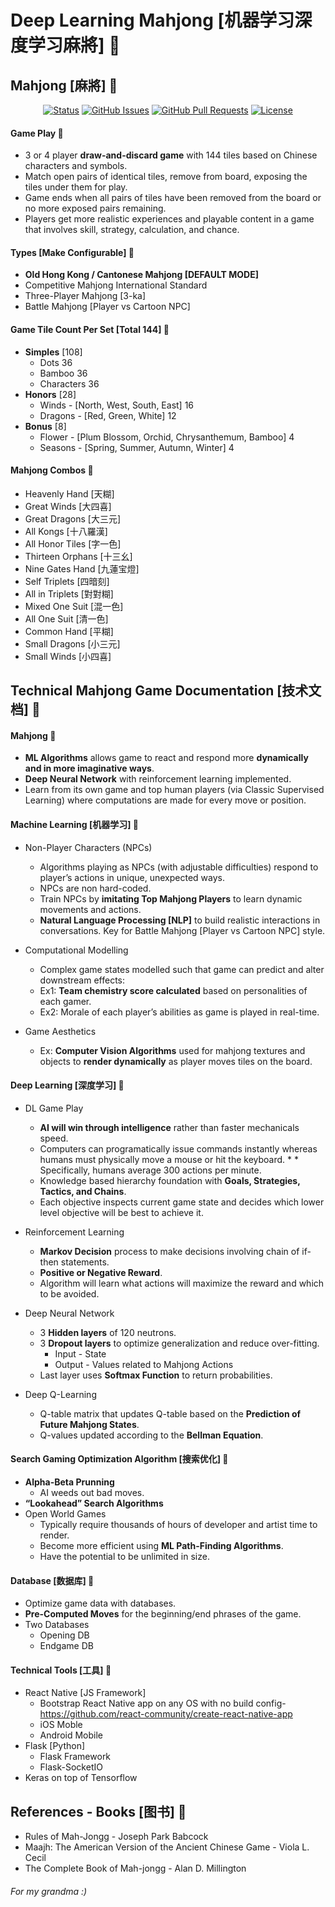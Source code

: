 # Deep Learning Mahjong [机器学习深度学习麻將] &#x1F534;

## Mahjong [麻將] &#x1F534;

<div align="center">
  
  [![Status](https://img.shields.io/badge/status-active-success.svg)]()
  [![GitHub Issues](https://img.shields.io/github/issues/lucylow/Deep-Learning-Mahjong---.svg)](https://github.com/lucylow/Deep-Learning-Mahjong---/issues)
  [![GitHub Pull Requests](https://img.shields.io/github/issues-pr/lucylow/Deep-Learning-Mahjong---.svg)](https://github.com/lucylow/Deep-Learning-Mahjong---/pulls)
  [![License](https://img.shields.io/bower/l/bootstrap)]()

</div>

#### Game Play &#x1F53B;
* 3 or 4 player **draw-and-discard game** with 144 tiles based on Chinese characters and symbols.
* Match open pairs of identical tiles, remove from board, exposing the tiles under them for play. 
* Game ends when all pairs of tiles have been removed from the board or no more exposed pairs remaining.
* Players get more realistic experiences and playable content in a game that involves skill, strategy, calculation, and chance.


#### Types [Make Configurable] &#x1F534;
* **Old Hong Kong / Cantonese Mahjong [DEFAULT MODE]**
* Competitive Mahjong International Standard
* Three-Player Mahjong [3-ka]
* Battle Mahjong [Player vs Cartoon NPC]


#### Game Tile Count Per Set [Total 144] &#x1F53B;
* **Simples** [108]
    * Dots 36
    * Bamboo 36
    * Characters 36
* **Honors** [28]
    * Winds - [North, West, South, East] 16
    * Dragons - [Red, Green, White] 12
* **Bonus** [8]
    * Flower - [Plum Blossom, Orchid, Chrysanthemum, Bamboo] 4
    * Seasons - [Spring, Summer, Autumn, Winter] 4


#### Mahjong Combos &#x1F53B;
* Heavenly Hand [天糊]
* Great Winds [大四喜]
* Great Dragons [大三元]
* All Kongs [十八羅漢]
* All Honor Tiles [字一色]
* Thirteen Orphans [十三幺]
* Nine Gates Hand [九蓮宝燈]
* Self Triplets [四暗刻]
* All in Triplets [對對糊]
* Mixed One Suit [混一色]
* All One Suit [清一色]
* Common Hand [平糊]
* Small Dragons [小三元]
* Small Winds [小四喜]



## Technical Mahjong Game Documentation [技术文档] &#x1F534;

#### Mahjong &#x1F53B;
* **ML Algorithms** allows game to react and respond more **dynamically and in more imaginative ways**. 
* **Deep Neural Network** with reinforcement learning implemented. 
* Learn from its own game and top human players (via Classic Supervised Learning) where computations are made for every move or position.


#### Machine Learning [机器学习] &#x1F53B;
* Non-Player Characters (NPCs)
   * Algorithms playing as NPCs (with adjustable difficulties) respond to player’s actions in unique, unexpected ways. 
   * NPCs are non hard-coded. 
   * Train NPCs by **imitating Top Mahjong Players** to learn dynamic movements and actions.
   * **Natural Language Processing [NLP]** to build realistic interactions in conversations. Key for Battle Mahjong [Player vs Cartoon NPC] style. 

* Computational Modelling 
   * Complex game states modelled such that game can predict and alter downstream effects:
   * Ex1: **Team chemistry score calculated** based on personalities of each gamer. 
   * Ex2: Morale of each player’s abilities as game is played in real-time.
   
* Game Aesthetics
   * Ex: **Computer Vision Algorithms** used for mahjong textures and objects to **render dynamically** as player moves tiles on the board.


#### Deep Learning [深度学习] &#x1F53B;

* DL Game Play
   * **AI will win through intelligence** rather than faster mechanicals speed.
   * Computers can programatically issue commands instantly whereas humans must physically move a mouse or hit the keyboard. *    * Specifically, humans average 300 actions per minute.
   * Knowledge based hierarchy foundation with **Goals, Strategies, Tactics, and Chains**. 
   * Each objective inspects current game state and decides which lower level objective will be best to achieve it. 

* Reinforcement Learning
   * **Markov Decision** process to make decisions involving chain of if-then statements. 
   * **Positive or Negative Reward**. 
   * Algorithm will learn what actions will maximize the reward and which to be avoided.
   
* Deep Neural Network
   * 3 **Hidden layers** of 120 neutrons.
   * 3 **Dropout layers** to optimize generalization and reduce over-fitting.
      * Input - State
      * Output - Values related to Mahjong Actions
   * Last layer uses **Softmax Function** to return probabilities.
   
* Deep Q-Learning
   * Q-table matrix that updates Q-table based on the **Prediction of Future Mahjong States**.
   * Q-values updated according to the **Bellman Equation**.
   

#### Search Gaming Optimization Algorithm [搜索优化] &#x1F53B;
* **Alpha-Beta Prunning**
   * AI weeds out bad moves.
* **“Lookahead” Search Algorithms**
* Open World Games 
   * Typically require thousands of hours of developer and artist time to render.
   * Become more efficient using **ML Path-Finding Algorithms**.
   * Have the potential to be unlimited in size.


#### Database [数据库] &#x1F534;
* Optimize game data with databases.
* **Pre-Computed Moves** for the beginning/end phrases of the game.
* Two Databases
   * Opening DB
   * Endgame DB 


#### Technical Tools [工具] &#x1F534;
* React Native [JS Framework]
   * Bootstrap React Native app on any OS with no build config- https://github.com/react-community/create-react-native-app
   * iOS Moble
   * Android Mobile
* Flask [Python]
   * Flask Framework
   * Flask-SocketIO
* Keras on top of Tensorflow


## References - Books [图书] &#x1F534;
* Rules of Mah-Jongg - Joseph Park Babcock
* Maajh: The American Version of the Ancient Chinese Game - Viola L. Cecil
* The Complete Book of Mah-jongg - Alan D. Millington

###### For my grandma :)




